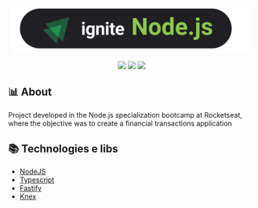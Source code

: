 <p align="center">
  <img src="https://github.com/KRochaS/api-rest-nodejs/blob/master/.github/logo.svg" width="490" >
</p>

<p align="center">	
   <img src="https://img.shields.io/badge/-Fastify-A9C195?style=flat&logoColor=white" />

  <img src="https://img.shields.io/badge/-Knex-A9C195?style=flat&logoColor=white" />
  
  <img src="https://img.shields.io/badge/-Typescript-A9C195?style=flat&logoColor=white" />
</p>

## :bar_chart: About
Project developed in the Node.js specialization bootcamp at Rocketseat, where the objective was to create a financial transactions application


## :books: Technologies e libs                                                                
- [NodeJS](https://nodejs.org/en)
- [Typescript](https://www.typescriptlang.org/)
- [Fastify](https://fastify.dev/)
- [Knex](https://knexjs.org/)
